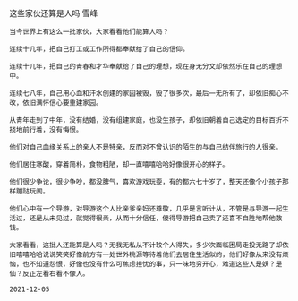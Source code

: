 这些家伙还算是人吗
雪峰

    当今世界上有这么一批家伙，大家看看他们能算人吗？

    连续十几年，把自己打工或工作所得都奉献给了自己的信仰。

    连续十几年，把自己的青春和才华奉献给了自己的理想，现在身无分文却依然乐在自己的理想中。

    连续七八年，自己用心血和汗水创建的家园被毁，毁了很多次，最后一无所有了，却依旧痴心不改，依旧满怀信心要重建家园。

    从青年走到了中年，没有结婚，没有组建家庭，也没生孩子，却依旧朝着自己选定的目标百折不挠地前行着，没有悔恨。

    他们对自己血缘关系上的亲人不是特亲，反而对不曾认识的陌生的与自己结伴旅行的人很亲。

    他们居住寒酸，穿着简朴，食物粗陋，却一直嘻嘻哈哈好像很开心的样子。

    他们很少争论，很少争吵，都没脾气，喜欢游戏玩耍，有的都六七十岁了，整天还像个小孩子那样蹦跶玩闹。

    他们心中有一个导游，对导游这个人比亲爹亲妈还尊敬，几乎是言听计从，不管是与导游一起生活过，还是从未见过，就觉得很亲，从而十分信任，傻得导游把自己卖了还喜不自胜地帮他数钱。

    大家看看，这批人还能算是人吗？无我无私从不计较个人得失，多少次面临困局走投无路了却依旧嘻嘻哈哈说说笑笑好像前方有一处世外桃源等待着他们去居住生活似的，他们好像从来没有烦恼，也不知道怨恨，好像也没有什么可焦虑担忧的事，只一味地穷开心，难道这些人是妖？是仙？反正左看右看不像人。

    2021-12-05



